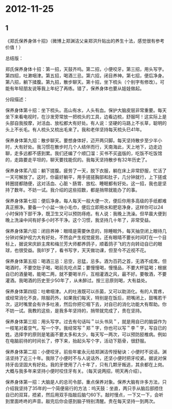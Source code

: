 # 2012-11-25

## 1

《郑氏保养身体十招》（微博上郑渊洁父亲郑洪升贴出的养生十法，感觉很有参考价值！）

总结版：

郑氏保养身体十招：第一招，天鼓齐呜。第二招，小便咬牙。第三招，用头写字。第四招，吐漱咽津。第五招，喝酒三忌。第六招，闭目养神。第七招，便后净身。第八招，躺下揉腹。第九招，散步聊天。第十招，坐下梳头（个别字有修改）。可能有年轻朋友说等我上年纪了再练。错了，保养身体也要从娃娃做起。

分段描述：

保养身体第十招：坐下梳头。高山有水，人头有血。保护大脑皮层非常重要。每天坐下来看电视时，在沙发旁常放一把梳头的工具，边看边梳，舒服呵！这实际上是头部自我按摩，对活血、放松都大有好处。有人说：坚硬的马路上不长草，聪明的头上不长毛。有人梳头又梳出毛来了。我和老伴坚持每天梳头巳41年。

保养身体第九招：散步聊天。要想身体好，迈开两只脚。每天坚持散步至少半小时，大有好处。我习惯在散步时几个人结伴而行，天南海此，天上地下，边走边聊，走多远都不感到累。我们还编了个顺囗溜：买书不买盗版的，吃饭不吃饭馆的，走路要走平坦的，聊天要找能侃的。我每天坚持散步有32年历史了。

保养身体笫八招：躺下搓腹。疲劳了一天，脱下衣服，躺在床上非常舒服，忙活了一天可解放了。这时，你最好躺平，用手搓搓胸部和肚子，几分钟就行，上下搓或转圈搓都随便，这对活血、心脏丶肠胃、放松、睡眠都有好处。这一招，我也是坚持了数年。不妨一试。我介绍的这些招数，都是捎带就能办了的事。

保养身体第七招：便后净身。每人每天一般大便一次，便后你用多高级的手纸都难真正擦净。要备一个小盆一块小毛巾，便后立即用水和肥皂净身，这样你可以24小时保持下部干净，既卫生又可以预防痔疮。有人说：我晚上洗澡。但早晨大便到晚上洗澡中间有好多小时不干净。这个习惯，我坚持几十年了，非常受益。

保养身体第六招：闭目养神：眼晴是需要休息的，除睡眠外，每天抽空闭上眼待几分钟对保护视力大有好处，不然会产生视觉疲劳。还有眼晴不要长时间盯在一个目标上，据说宋庆龄主席和梅兰芳大师都养鸽子，顺着鸽子飞的方向转动自已的眼球，也很受益。我81岁了，看书写字，天天做功课，但至今不近视不花。

保养身体第五招：喝酒三忌：忌空，忌猛，忌多。酒为百药之首，无酒不成席。但喝酒时，不要空肚子喝，喝前先吃点菜；要慢慢喝，慢慢品，不要大杯猛喝；根据自已的酒量喝，能喝二两，就不要喝半斤。互相灌酒之风，最不好。要敬酒，不要灌酒。我喝酒的历史至少50年了，从未醉过。按三忌原则喝，大有益处。

保养身体第四招：吐嗽咽津。人的吐液既可以杀菌，又可以助消化。有的人胃疼，或经常消化不良，除服药外，如果我们每天，特别是在饭后，把嘴闭上，鼓嘴若干次，这时嘴里会有许多吐液，然后你把它咽下去，对自已的消化功能大有帮助。你不妨一试。我教的这些，是我多年坚持的，捎带就完成了，贵在坚持。

保养身体第三招：用头写字。过去有句话叫＂以头书凤＂，就是用自已的脑袋作为一枝笔对着空气，写一个字。我经常写＂郑＂字，你也可以写＂李＂字，写自已的姓。选择字的原则是笔画不要太多和太少。每天写一两次，可以预防胫椎病。例如在电脑前待的时间长了，停下来，抬起头写个字，活动下筋骨，很舒服。

保养身体第二招：小便咬牙。前些年崔永元给郑渊洁传授秘诀：小便时不说话。渊洁坚持了近三十年。我除了小便时不与人说话外，还坚小便时把牙咬紧。据说对保持牙齿坚固大有好处。我的牙使用了八十年了，只有几颗牙叛逃，其余都在上岗。大概与我多年来坚持小便时咬住牙有关。（每天说两招，明天再介绍）。

保养身体第一招：大脑是人的总司令部，重点保养对象。保养大脑有许多方法，只介绍我坚持了35年的一个简便易行的方法：呜天鼓：坐直，两只手从脑后部捂住自已的双耳，捂紧，然后用双手指敲后脑勺60下。敲时慢点，一下又一下，会听到里面咚咚的声音。敲完后你会感到脑子特别清醒。贵在每天坚持一到两次。

